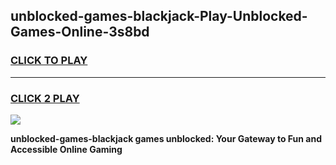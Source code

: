 
## unblocked-games-blackjack-Play-Unblocked-Games-Online-3s8bd
<h3>
<a href="https://premium76.site?title=unblocked-games-blackjack&ref=24A">CLICK TO PLAY</a></h3>
<hr>

<h3>
<a href="https://premium76.site?title=unblocked-games-blackjack&ref=24A">CLICK 2 PLAY</a>
  
</h3>

<a href="https://premium76.site?title=unblocked-games-blackjack&ref=24A"><img src="https://clearcache.store/games.png"></a>


**unblocked-games-blackjack games unblocked: Your Gateway to Fun and Accessible Online Gaming**
